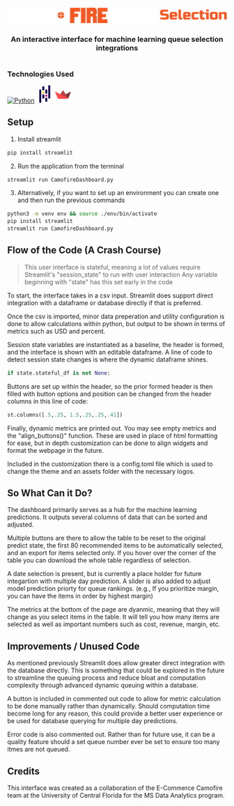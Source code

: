<p align="center">
<img src="assets/camofire_logo_text.png" width="800"/>
</p>
<h3 align="center">An interactive interface for machine learning queue selection integrations</h3>
<h1></h1>

### Technologies Used
<p align="left">
<a href="https://www.python.org/" target="_blank" rel="noreferrer"><img src="https://raw.githubusercontent.com/danielcranney/readme-generator/main/public/icons/skills/python-colored.svg" width="36" height="36" alt="Python" /></a>   
<a href="https://pandas.pydata.org/" target="_blank" rel="noreferrer"><img src="https://raw.githubusercontent.com/devicons/devicon/2ae2a900d2f041da66e950e4d48052658d850630/icons/pandas/pandas-original.svg" alt="pandas" width="40" height="40"/></a>
<a href="https://streamlit.io" target="_blank" rel="noreferrer"><img src="assets/streamlit-original.svg" width="36" height="36" alt="rlang" /></a>
</p>

## Setup
1. Install streamlit

```bash
pip install streamlit
```

2. Run the application from the terminal

```bash
streamlit run CamofireDashboard.py
```

3. Alternatively, if you want to set up an environment you can create one and then run the previous commands

```bash
python3 -m venv env && source ./env/bin/activate
pip install streamlit
streamlit run CamofireDashboard.py 
```

## Flow of the Code (A Crash Course)
> This user interface is stateful, meaning a lot of values require Streamlit's "session_state" to run with user interaction
> Any variable beginning with "state" has this set early in the code

To start, the interface takes in a csv input.  Streamlit does support direct integration with a dataframe or database directly if that is preferred.

Once the csv is imported, minor data preperation and utility configuration is done to allow calculations within python, but output to be shown in terms of metrics such as USD and percent.

Session state variables are instantiated as a baseline, the header is formed, and the interface is shown with an editable dataframe.  A line of code to detect session state changes is where the dynamic dataframe shines.

```python
if state.stateful_df is not None:
```  

Buttons are set up within the header, so the prior formed header is then filled with button options and position can be changed from the header columns in this line of code:

```python
st.columns([.5,.25, 1.5,.25,.25,.41]) 
```

Finally, dynamic metrics are printed out.  You may see empty metrics and the "align_buttons()" function.  These are used in place of html formatting for ease, but in depth customization can be done to align widgets and format the webpage in the future.

Included in the customization there is a config.toml file which is used to change the theme and an assets folder with the necessary logos.

## So What Can it Do?
The dashboard primarily serves as a hub for the machine learning predictions.  It outputs several columns of data that can be sorted and adjusted.

Multiple buttons are there to allow the table to be reset to the original predict state, the first 80 recommended items to be automatically selected, and an export for items selected only.  If you hover over the corner of the table you can download the whole table regardless of selection.  

A date selection is present, but is currently a place holder for future integartion with multiple day prediction.  A slider is also added to adjust model prediction priorty for queue rankings. (e.g., If you prioritize margin, you can have the items in order by highest margin)

The metrics at the bottom of the page are dyanmic, meaning that they will change as you select items in the table.  It will tell you how many items are selected as well as important numbers such as cost, revenue, margin, etc.


## Improvements / Unused Code
As mentioned previously Streamlit does allow greater direct integration with the database directly.  This is something that could be explored in the future to streamline the queuing process and reduce bloat and computation complexity through advanced dynamic queuing within a database.

A button is included in commented out code to allow for metric calculation to be done manually rather than dynamically.  Should computation time become long for any reason, this could provide a better user experience or be used for database querying for multiple day predictions.

Error code is also commented out.  Rather than for future use, it can be a quality feature should a set queue number ever be set to ensure too many itmes are not queued.

## Credits
This interface was created as a collaboration of the E-Commerce Camofire team at the University of Central Florida for the MS Data Analytics program.
